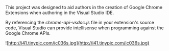 This project was designed to aid authors in the creation of Google Chrome Extensions when authoring in the Visual Studio IDE.

By referencing the _chrome-api-vsdoc.js_ file in your extension's source code, Visual Studio can provide intellisense when programming against the Google Chrome APIs.

![http://i41.tinypic.com/ic036s.jpg](http://i41.tinypic.com/ic036s.jpg)